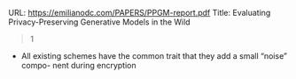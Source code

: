 URL: https://emilianodc.com/PAPERS/PPGM-report.pdf
Title: Evaluating Privacy-Preserving Generative Models in the Wild

> 1

- All existing schemes have the common trait that they add a small “noise” compo- nent during encryption
